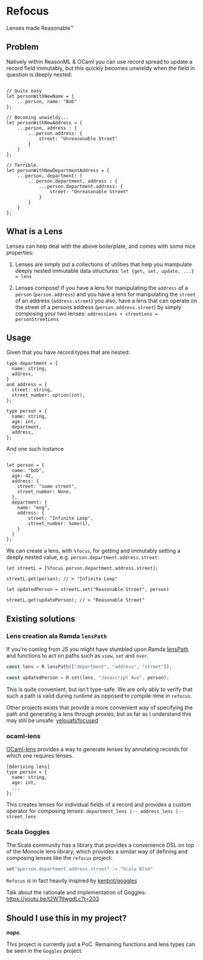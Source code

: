 # Refocus

Lenses made Reasonable™

## Problem

Natively within ReasonML & OCaml you can use record spread to update a record field immutably, but this quickly becomes unwieldy when the field in question is deeply nested:

```reason

// Quite easy
let personWithNewName = {
    ...person, name: "Bob"
};

// Becoming unwieldy...
let personWithNewAddress = {
    ...person, address : {
        ...person.address: {
            street: "Unreasonable Street"
        }
    }
};

// Terrible.
let personWithNewDepartmentAddress = {
    ...person, department: {
        ...person.department, address : {
            ...person.department.address: {
                street: "Unreasonable Street"
            }
        }
    }
};
```

## What is a Lens

Lenses can help deal with the above boilerplate, and comes with some nice properties:

1. Lenses are simply put a collections of utilities that help you manipulate deeply nested immutable data structures: `let {get, set, update, ...} = lens`

2. Lenses compose! If you have a lens for manipulating the `address` of a `person` (`person.address`) and you have a lens for manipulating the `street` of an address (`address.street`) you also, have a lens that can operate on the street of a persons address (`person.address.street`) by simply composing your two lenses: `addressLens + streetLens = personStreetLens`

## Usage

Given that you have record types that are nested:

```reason
type department = {
  name: string,
  address,
}
and address = {
  street: string,
  street_number: option(int),
};

type person = {
  name: string,
  age: int,
  department,
  address,
};
```

And one such instance

```reason

let person = {
  name: "bob",
  age: 42,
  address: {
    street: "some street",
    street_number: None,
  },
  department: {
    name: "eng",
    address: {
        street: "Infinite Loop",
        street_number: Some(1),
    }
  }
};
```

We can create a lens, with `%focus`, for getting and immutably setting a deeply nested value, e.g. `person.department.address.street`:

```reason
let streetL = [%focus person.department.address.street];

streetL.get(person); // > "Infinite Loop"

let updatedPerson = streetL.set("Reasonable Street", person)

streetL.get(updatePerson); // > "Reasonable Street"
```

## Existing solutions

### Lens creation ala Ramda `lensPath`
If you're coming from JS you might have stumbled upon Ramda [lensPath](https://ramdajs.com/docs/#lensPath) and functions to act on paths such as `view`, `set` and `over`.

```javascript
const lens = R.lensPath(["department", "address", "street"]);

const updatedPerson = R.set(lens, "Javascript Ave", person);
```

This is quite convenient, but isn't type-safe. We are only ably to verify that such a path is valid during runtime as opposed to compile-time in `refocus`.

Other projects exists that provide a more convenient way of specifying the path and generating a lens through proxies, but as far as I understand this may still be unsafe: [yelouafi/focused](https://github.com/yelouafi/focused)

### ocaml-lens

[OCaml-lens](https://github.com/pdonadeo/ocaml-lens) provides a way to generate lenses by annotating records for which one requires lenses. 

```reason
[@deriving lens]
type person = {
  name: string,
  age: int,
  ...
};
```

This creates lenses for individual fields of a record and provides a custom operator for composing lenses: `department_lens |-- address_lens |-- street_lens`

### Scala Goggles
The Scala community has a library that provides a convenience DSL on top of the Monocle lens library, which provides a similar way of defining and composing lenses like the `refocus` project:

```scala
set"$person.department.address.street" := "Scala Blvd"
```

`Refocus` is in fact heavily inspired by [kenbot/goggles](https://github.com/kenbot/goggles)

Talk about the rationale and implementation of Goggles: https://youtu.be/t2WTtIwgdLc?t=203

## Should I use this in my project?

***nope.*** 

This project is currently just a PoC. Remaining functions and lens types can be seen in the `Goggles` project.